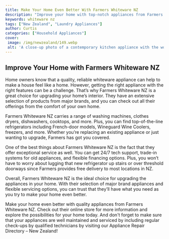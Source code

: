```yaml
---
title: Make Your Home Even Better With Farmers Whiteware NZ
description: "Improve your home with top-notch appliances from Farmers Whiteware NZ Find the best coolers ovens dishwashers and more that fit your lifestyle and budget"
keywords: whiteware nz
tags: ["New Zealand", "Laundry Appliances"]
author: Curtis
categories: ["Household Appliances"]
cover: 
 image: /img/newzealand/149.webp
 alt: 'A close-up photo of a contemporary kitchen appliance with the words Farmers Whiteware NZ inscribed'
---
```

## Improve Your Home with Farmers Whiteware NZ

Home owners know that a quality, reliable whiteware appliance can help to make a house feel like a home. However, getting the right appliance with the right features can be a challenge. That’s why Farmers Whiteware NZ is a great choice for upgrading your home’s interior. They have an extensive selection of products from major brands, and you can check out all their offerings from the comfort of your own home. 

Farmers Whiteware NZ carries a range of washing machines, clothes dryers, dishwashers, cooktops, and more. Plus, you can find top-of-the-line refrigerators including French-door models, Wineguard Wine Coolers, freezers, and more. Whether you’re replacing an existing appliance or just wanting to upgrade, Farmers has got you covered. 

One of the best things about Farmers Whiteware NZ is the fact that they offer exceptional service as well. You can get 24/7 tech support, trade-in systems for old appliances, and flexible financing options. Plus, you won’t have to worry about lugging that new refrigerator up stairs or over threshold doorways since Farmers provides free delivery to most locations in NZ. 

Overall, Farmers Whiteware NZ is the ideal choice for upgrading the appliances in your home. With their selection of major brand appliances and flexible servicing options, you can trust that they’ll have what you need as you try to make your home even better. 

Make your home even better with quality appliances from Farmers Whiteware NZ. Check out their online store for more information and explore the possibilities for your home today. And don't forget to make sure that your appliances are well maintained and serviced by including regular check-ups by qualified technicians by visiting our Appliance Repair Directory – New Zealand!
